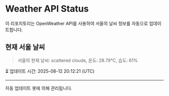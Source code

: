 
# Weather API Status

이 리포지토리는 OpenWeather API를 사용하여 서울의 날씨 정보를 자동으로 업데이트합니다.

## 현재 서울 날씨
> 서울의 현재 날씨: scattered clouds, 온도: 28.79°C, 습도: 61%

⏳ 업데이트 시간: 2025-08-12 20:12:21 (UTC)

---
자동 업데이트 봇에 의해 관리됩니다.
